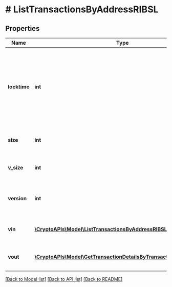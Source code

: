 # # ListTransactionsByAddressRIBSL

## Properties

Name | Type | Description | Notes
------------ | ------------- | ------------- | -------------
**locktime** | **int** | Represents the locktime on the transaction on the specific blockchain, i.e. the blockheight at which the transaction is valid. |
**size** | **int** | Represents the total size of this transaction. |
**v_size** | **int** | Represents the virtual size of this transaction. |
**version** | **int** | Represents the transaction&#39;s version number. |
**vin** | [**\CryptoAPIs\Model\ListTransactionsByAddressRIBSLVin[]**](ListTransactionsByAddressRIBSLVin.md) | Represents the transaction inputs. |
**vout** | [**\CryptoAPIs\Model\GetTransactionDetailsByTransactionIDRIBSLVout[]**](GetTransactionDetailsByTransactionIDRIBSLVout.md) | Represents the transaction outputs. |

[[Back to Model list]](../../README.md#models) [[Back to API list]](../../README.md#endpoints) [[Back to README]](../../README.md)
